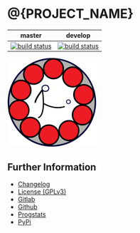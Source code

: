# @{PROJECT_NAME}

|master|develop|
|:----:|:-----:|
|[![build status](@{PROJECT_URL}/badges/master/build.svg)](@{PROJECT_URL}/commits/master)|[![build status](@{PROJECT_URL}/badges/develop/build.svg)](@{PROJECT_URL}/commits/develop)|

![Logo](resources/logo/logo-readme.png)

## Further Information

* [Changelog](CHANGELOG)
* [License (GPLv3)](LICENSE)
* [Gitlab](@{PROJECT_URL})
* [Github](@{GITHUB_USER}/@{PROJECT_NAME})
* [Progstats](https://progstats.namibsun.net/projects/@{PROJECT_NAME})
* [PyPi](https://pypi.org/project/@{PROJECT_NAME})
